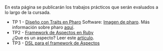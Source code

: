 En esta página se publicarán los trabajos prácticos que serán evaluados a lo largo de la cursada. 
 
* TP 1 - [Diseño con Traits en Pharo](utn-trabajos-practicos-trabajos-practicos-2c2013-TP1-Notas-pdf?attredirects=0&d=1)
 Software: [Imagen de pharo](https://docs.google.com/file/d/0B9nz7ce2bHNpdW9wNk5oVGZiWlk/edit?usp=sharing). Más información sobre pharo [aquí](te-smalltalk).
 * TP2 - [Framework de Aspectos en Ruby](utn-trabajos-practicos-trabajos-practicos-2c2013-2013-c2-TP2-AOP-pdf?attredirects=0)  
¿Que es un aspecto? Leer este [artículo](conceptos-aop).
* TP3 - [DSL para el framework de Aspectos](utn-trabajos-practicos-trabajos-practicos-2c2013-2013-c2-TP3-DSL-AOP-pdf?attredirects=0)
